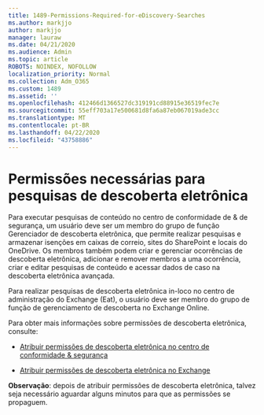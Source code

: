 ```yaml
---
title: 1489-Permissions-Required-for-eDiscovery-Searches
ms.author: markjjo
author: markjjo
manager: lauraw
ms.date: 04/21/2020
ms.audience: Admin
ms.topic: article
ROBOTS: NOINDEX, NOFOLLOW
localization_priority: Normal
ms.collection: Adm_O365
ms.custom: 1489
ms.assetid: ''
ms.openlocfilehash: 412466d1366527dc319191cd88915e36519fec7e
ms.sourcegitcommit: 55eff703a17e500681d8fa6a87eb067019ade3cc
ms.translationtype: MT
ms.contentlocale: pt-BR
ms.lasthandoff: 04/22/2020
ms.locfileid: "43758886"
---
```

# <a name="permissions-required-for-ediscovery-searches"></a>Permissões necessárias para pesquisas de descoberta eletrônica

Para executar pesquisas de conteúdo no centro de conformidade de & de segurança, um usuário deve ser um membro do grupo de função Gerenciador de descoberta eletrônica, que permite realizar pesquisas e armazenar isenções em caixas de correio, sites do SharePoint e locais do OneDrive. Os membros também podem criar e gerenciar ocorrências de descoberta eletrônica, adicionar e remover membros a uma ocorrência, criar e editar pesquisas de conteúdo e acessar dados de caso na descoberta eletrônica avançada.

Para realizar pesquisas de descoberta eletrônica in-loco no centro de administração do Exchange (Eat), o usuário deve ser membro do grupo de função de gerenciamento de descoberta no Exchange Online.

Para obter mais informações sobre permissões de descoberta eletrônica, consulte: 

- [Atribuir permissões de descoberta eletrônica no centro de conformidade & segurança](https://docs.microsoft.com/office365/securitycompliance/assign-ediscovery-permissions)

- [Atribuir permissões de descoberta eletrônica no Exchange](https://docs.microsoft.com/exchange/security-and-compliance/in-place-ediscovery/assign-ediscovery-permissions)

**Observação**: depois de atribuir permissões de descoberta eletrônica, talvez seja necessário aguardar alguns minutos para que as permissões se propaguem.
